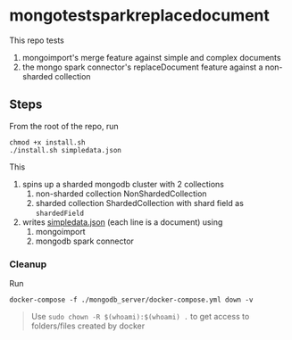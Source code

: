 # mongotestsparkreplacedocument
This repo tests 
1. mongoimport's merge feature against simple and complex documents
1. the mongo spark connector's replaceDocument feature against a non-sharded collection

## Steps
From the root of the repo, run
```shell script
chmod +x install.sh
./install.sh simpledata.json
```
This
1. spins up a sharded mongodb cluster with 2 collections
    1. non-sharded collection NonShardedCollection
    1. sharded collection ShardedCollection with shard field as `shardedField`
1. writes [simpledata.json](sampledata/simpledata.json) (each line is a document) using 
    1. mongoimport
    1. mongodb spark connector

### Cleanup
Run 
```shell script
docker-compose -f ./mongodb_server/docker-compose.yml down -v
```

> Use `sudo chown -R $(whoami):$(whoami) .` to get access to folders/files created by docker
